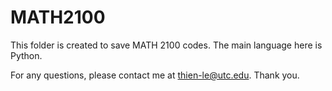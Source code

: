 # MATH2100
This folder is created to save MATH 2100 codes.
The main language here is Python.

For any questions, please contact me at thien-le@utc.edu.
Thank you.

